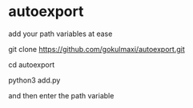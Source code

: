 # autoexport
add your path variables at ease

git clone https://github.com/gokulmaxi/autoexport.git

cd autoexport

python3 add.py

and then enter the path variable
